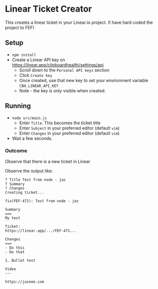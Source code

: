 # Linear Ticket Creator

This creates a linear ticket in your Linear.io project.
(I have hard coded the project to FEF)

## Setup

- `npm install`
- Create a Linear API key on <https://linear.app/clipboardhealth/settings/api>
  - Scroll down to the `Personal API keys` section
  - Click `Create key`
  - Once created, use that new key to set your environment variable `CBH_LINEAR_API_KEY`
  - Note - the key is only visible when created.

## Running

- `node src/main.js`
  - Enter `Title`. This becomes the ticket title
  - Enter `Subject` in your preferred editor (default `vim`)
  - Enter `Changes` in your preferred editor (default `vim`)
- Wait a few seconds.

### Outcome

Observe that there is a new ticket in Linear

Observe the output like:

```text
? Title Test from node - jaz
? Summary
? Changes
Creating ticket...

fix(FEF-471): Test from node - jaz

Summary
===
My test

Ticket:
https://linear.app/.../FEF-471...

Changes
===
- Do this
- Do that

1. Bullet test

Video
---

https://jazeee.com
```
